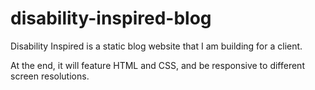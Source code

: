 # disability-inspired-blog

Disability Inspired is a static blog website that I am building for a client.

At the end, it will feature HTML and CSS, and be responsive to different screen resolutions.
